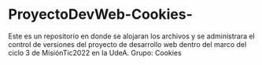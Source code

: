 # ProyectoDevWeb-Cookies-
Este es un repositorio en donde se alojaran los archivos y se administrara el control de versiones del proyecto de desarrollo web dentro del marco del ciclo 3 de MisiónTic2022 en la UdeA. Grupo: Cookies

